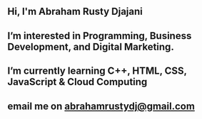 ## Hi, I'm Abraham Rusty Djajani
## I’m interested in Programming, Business Development, and Digital Marketing.
## I’m currently learning C++, HTML, CSS, JavaScript & Cloud Computing
## email me on abrahamrustydj@gmail.com

<!--
**AbrahamRusty/AbrahamRusty** is a ✨ _special_ ✨ repository because its `README.md` (this file) appears on your GitHub profile.

Here are some ideas to get you started:

- 🔭 I’m currently working on ...
- 🌱 I’m currently learning ...
- 👯 I’m looking to collaborate on ...
- 🤔 I’m looking for help with ...
- 💬 Ask me about ...
- 📫 How to reach me: ...
- 😄 Pronouns: ...
- ⚡ Fun fact: ...
-->
